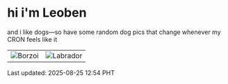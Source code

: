 # hi i'm Leoben

and i like dogs—so have some random dog pics that change whenever my CRON feels like it

|  |  |
|--------|----------|
| ![Borzoi](https://random-dog-vercel.vercel.app/api/random-borzoi?v=1756097681) | ![Labrador](https://random-dog-vercel.vercel.app/api/random-labrador?v=1756097681) |

Last updated: 2025-08-25 12:54 PHT
